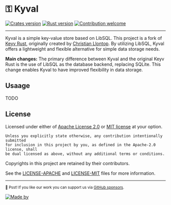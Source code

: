 # ⚿ Kyval

[![Crates version](https://img.shields.io/crates/v/kyval)](https://crates.io/crates/kyval)
[![Rust version](https://img.shields.io/badge/rust-v1.79-blue.svg?logo=rust&label=MSRV)](https://www.rust-lang.org)
[![Contribution welcome](https://img.shields.io/badge/Contributions-welcome-gray.svg)](https://github.com/riipandi/kyval/pulse)

---

Kyval is a simple key-value store based on LibSQL. This project is a fork of [Keyv Rust][keyv-rust],
originally created by [Christian Llontop][chrisllontop]. By utilizing LibSQL, Kyval offers a lightweight
and flexible alternative for simple data storage needs.

**Main changes:** The primary difference between Kyval and the original Keyv Rust is the use of
LibSQL as the database backend, replacing SQLite. This change enables Kyval to have improved
flexibility in data storage.

## Usaage

TODO

## License

Licensed under either of [Apache License 2.0][license-apache] or [MIT license][license-mit] at your option.

```plaintext
Unless you explicitly state otherwise, any contribution intentionally submitted
for inclusion in this project by you, as defined in the Apache-2.0 license, shall
be dual licensed as above, without any additional terms or conditions.
```

Copyrights in this project are retained by their contributors.

See the [LICENSE-APACHE](./LICENSE-APACHE) and [LICENSE-MIT](./LICENSE-MIT) files
for more information.

[license-mit]: https://choosealicense.com/licenses/mit/
[license-apache]: https://choosealicense.com/licenses/apache-2.0/
[riipandi-twitter]: https://twitter.com/intent/follow?screen_name=riipandi
[riipandi-sponsors]: https://github.com/sponsors/riipandi
[keyv-rust]: https://github.com/chrisllontop/keyv-rust
[chrisllontop]: https://github.com/chrisllontop

---

<sub>🤫 Psst! If you like our work you can support us via [GitHub sponsors][riipandi-sponsors].</sub>

[![Made by](https://badgen.net/badge/icon/Made%20by%20Aris%20Ripandi?icon=bitcoin-lightning&label&color=black&labelColor=black)][riipandi-twitter]
